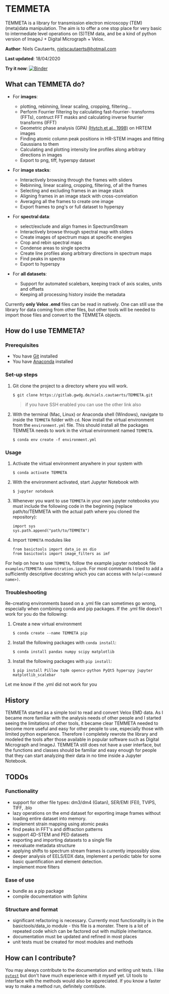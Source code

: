 # TEMMETA

TEMMETA is a library for transmission electron microscopy (TEM) (meta)data manipulation. The aim is to offer a one stop place for very basic to intermediate level operations on (S)TEM data, and be a kind of python version of ImageJ + Digital Micrograph + Velox. 

**Author**: Niels Cautaerts, [nielscautaerts@hotmail.com](mailto:nielscautaerts@hotmail.com)

**Last updated**: 18/04/2020

**Try it now**: [![Binder](https://mybinder.org/badge_logo.svg)](https://mybinder.org/v2/gh/din14970/TEMMETA/master?filepath=examples%2FTEMMETA%20demonstration.ipynb)

## What can TEMMETA do?

* For **images**:
	* plotting, rebinning, linear scaling, cropping, filtering...
	* Perform Fourrier filtering by calculating fast-fourrier-		transforms (FFTs), contruct FFT masks and calculating inverse 		fourrier transforms (IFFT)
	* Geometric phase analysis (GPA) [(Hytch et al., 1998)](http://doi.org/10.1016/S0304-3991(98)00035-7) on HRTEM images
	* Finding atomic column peak positions in HR-STEM images and 		fitting Gaussians to them
	* Calculating and plotting intensity line profiles along 		arbitrary directions in images
	* Export to png, tiff, hyperspy dataset

* For **image stacks**:
	* Interactively browsing through the frames with sliders
	* Rebinning, linear scaling, cropping, filtering, of all the 		frames
	* Selecting and excluding frames in an image stack
	* Aligning frames in an image stack with cross-correlation
	* Averaging all the frames to create one image
	* Export frames to png's or full dataset to hyperspy

* For **spectral data**:
	* select/exclude and align frames in SpectrumStream
	* Interactively browse through spectral map with sliders
	* Create images of spectrum maps at specific energies
	* Crop and rebin spectral maps
	* Condense areas to single spectra
	* Create line profiles along arbitrary directions in spectrum maps
	* Find peaks in spectra
	* Export to hyperspy

* For **all datasets**:
	* Support for automated scalebars, keeping track of axis scales, 		units and offsets 
	* Keeping all processing history inside the metadata

Currently **only Velox .emd** files can be read in natively. One can still use the library for data coming from other files, but other tools will be needed to import those files and convert to the TEMMETA objects.

## How do I use TEMMETA?

### Prerequisites

* You have [Git](https://git-scm.com/) installed
* You have [Anaconda](https://www.anaconda.com/distribution/) installed

### Set-up steps

1. Git clone the project to a directory where you will work.

	```
	$ git clone https://gitlab.gwdg.de/niels.cautaerts/TEMMETA.git
	```
	> if you have SSH enabled you can use the other link also

2. With the terminal (Mac, Linux) or Anaconda shell (Windows), navigate to inside the `TEMMETA` folder with `cd`. Now install the virtual environment from the `environment.yml` file. This should install all the packages TEMMETA needs to work in the virtual environment named `TEMMETA`.

	```
	$ conda env create -f environment.yml
	```

### Usage

1. Activate the virtual environment anywhere in your system with

	```
	$ conda activate TEMMETA
	```

2. With the environment activated, start Jupyter Notebook with

	```
	$ jupyter notebook
	```

3. Whenever you want to use `TEMMETA` in your own jupyter notebooks you must include the following code in the beginning (replace path/to/TEMMETA with the actual path where you cloned the repository):

	```
	import sys
	sys.path.append("path/to/TEMMETA")
	```


4. Import `TEMMETA` modules like

	```
	from basictools import data_io as dio
	from basictools import image_filters as imf
	```

For help on how to use `TEMMETA`, follow the example jupyter notebook file `examples/TEMMETA demonstration.ipynb`. For most commands I tried to add a sufficiently descriptive docstring which you can access with `help(<command name>)`.

### Troubleshooting

Re-creating environments based on a .yml file can sometimes go wrong, especially when combining conda and pip packages. If the .yml file doesn't work for you do the following:

1. Create a new virtual environment

	```
	$ conda create --name TEMMETA pip
	```
2. Install the following packages with `conda install`: 

	```
	$ conda install pandas numpy scipy matplotlib
	```
3. Install the following packages with `pip install`:

	```
	$ pip install Pillow tqdm opencv-python PyQt5 hyperspy jupyter matplotlib_scalebar
	```

Let me know if the .yml did not work for you

## History
TEMMETA started as a simple tool to read and convert Velox EMD data. As I became more familiar with the analysis needs of other people and I started seeing the limitations of other tools, it became clear TEMMETA needed to become more useful and easy for other people to use, especially those with limited python experience. Therefore I completely rewrote the library and modeled the tools after those available in popular software such as Digital Micrograph and ImageJ. TEMMETA still does not have a user interface, but the functions and classes should be familiar and easy enough for people that they can start analyzing their data in no time inside a Jupyter Notebook.

## TODOs
### Functionality
* support for other file types: dm3/dm4 (Gatan), SER/EMI (FEI), TVIPS, TIFF, .blo
* lazy operations on the emd dataset for exporting image frames without loading entire dataset into memory.
* implement strain mapping using atomic peaks
* find peaks in FFT's and diffraction patterns
* support 4D-STEM and PED datasets
* exporting and importing datasets to a single file
* reevaluate metadata structure
* applying shifts to spectrum stream frames is currently impossibly 	slow.
* deeper analysis of EELS/EDX data, implement a periodic table for some basic quantification and element detection.
* implement more filters

### Ease of use
* bundle as a pip package
* compile documentation with Sphinx

### Structure and format
* significant refactoring is necessary. Currently most functionality is in the basictools/data_io module - this file is a monster. There is a lot of repeated code which can be factored out with multiple inheritance.
* documentation must be updated and refined in most places
* unit tests must be created for most modules and methods

## How can I contribute?

You may always contribute to the documentation and writing unit tests. I like [`pytest`](https://docs.pytest.org/en/latest/) but don't have much experience with it myself yet. UI tools to interface with the methods would also be appreciated. If you know a faster way to make a method run, definitely contribute.

